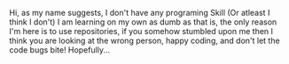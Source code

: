 Hi, as my name suggests, I don't have any programing Skill (Or atleast I think I don't) I am learning on my own as dumb as that is, the only reason I'm here is to use repositories, if you somehow stumbled upon me then I think you are looking at the wrong person, happy coding, and don't let the code bugs bite! Hopefully...

<!---
ProgrammingSkill404NotFound/ProgrammingSkill404NotFound is a ✨ special ✨ repository because its `README.md` (this file) appears on your GitHub profile.
You can click the Preview link to take a look at your changes.
--->

